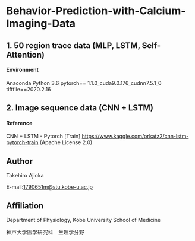 # Behavior-Prediction-with-Calcium-Imaging-Data

## 1. 50 region trace data (MLP, LSTM, Self-Attention)

#### Environment
Anaconda
Python 3.6
pytorch== 1.1.0_cuda9.0.176_cudnn7.5.1_0
tifffile==2020.2.16

## 2. Image sequence data (CNN + LSTM)

#### Reference
CNN + LSTM - Pytorch [Train] https://www.kaggle.com/orkatz2/cnn-lstm-pytorch-train (Apache License 2.0)

## Author
Takehiro Ajioka

E-mail:1790651m@stu.kobe-u.ac.jp

## Affiliation

Department of Physiology, Kobe University School of Medicine

神戸大学医学研究科　生理学分野
